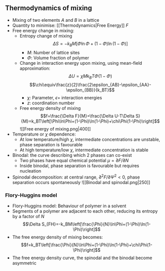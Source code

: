 ## Thermodynamics of mixing
- Mixing of two elements $A$ and $B$ in a lattice
- Quantity to minimise: [[Thermodynamics|Free Energy]] $F$
- Free energy change in mixing:
	- Entropy change of mixing
	$$\Delta S=-k_BM\left[\Phi\ln\Phi+(1-\Phi)\ln(1-\Phi)\right]$$
		- $M$: Number of lattice sites
		- $\Phi$: Volume fraction of polymer
	- Change in interaction energy upon mixing, using mean-field approximation:
	$$\Delta U=\chi Mk_BT\Phi(1-\Phi)$$
	$$\chi\equiv\frac{z}{2}\frac{2\epsilon_{AB}-\epsilon_{AA}-\epsilon_{BB}}{k_BT}$$
		- $\chi$: Parameter, $\epsilon=$ interaction energies
		- $z$: coordination number
	- Free energy density of mixing
	$$f=\frac{\Delta F}{M}=\frac{\Delta U-T\Delta S}{M}=k_BT\left[\Phi\ln\Phi+(1-\Phi)\ln(1-\Phi)+\chi\Phi(1-\Phi)\right]$$
![[Free energy of mixing.png|400]]
- Temperature or $\chi$ dependence:
	- At low temperature/high $\chi$, intermediate concentrations are unstable, phase separation is favourable
	- At high temperature/low $\chi$, intermediate concentration is stable
- Binodal: the curve describing which 2 phases can co-exist
	- Two phases have equal chemical potential $\mu=\partial F/\partial N$
	- Inside binodal, phase separation is favourable but requires nucleation
- Spinodal decomposition: at central range, $\partial^2F/\partial\Psi^2<0$, phase separation occurs spontaneously
![[Binodal and spinodal.png|250]]

### Flory-Huggins model
- Flory-Huggins model: Behaviour of polymer in a solvent
- Segments of a polymer are adjacent to each other, reducing its entropy by a factor of $N$
$$\Delta S_{FH}=-k_BM\left[\frac{\Phi}{N}\ln\Phi+(1-\Phi)\ln(1-\Phi)\right]$$
- The free energy density of mixing becomes:
$$f=k_BT\left[\frac{\Phi}{N}\ln\Phi+(1-\Phi)\ln(1-\Phi)+\chi\Phi(1-\Phi)\right]$$
- The free energy density curve, the spinodal and the binodal become asymmetric